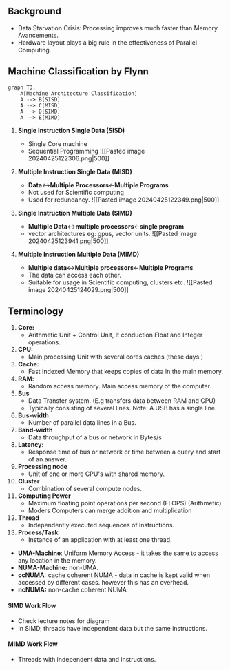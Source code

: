    
## Background
- Data Starvation Crisis: Processing improves much faster than Memory Avancements. 
- Hardware layout plays a big rule in the effectiveness of Parallel Computing. 
## **Machine Classification by Flynn**
```mermaid
graph TD;
    A[Machine Architecture Classification] 
    A --> B[SISD]
    A --> C[MISD]
    A --> D[SIMD]
    A --> E[MIMD]
```
1. **Single Instruction Single Data (SISD)**
	- Single Core machine 
	- Sequential Programming 
		![[Pasted image 20240425122306.png|500]]
1. **Multiple Instruction Single Data (MISD)**
	- **Data**<->**Multiple Processors**<-**Multiple Programs**
	- Not used for Scientific computing 
	- Used for redundancy.
		![[Pasted image 20240425122349.png|500]]
	
1. **Single Instruction Multiple Data (SIMD)**
	- **Multiple Data**<->**multiple processors**<-**single program**
	- vector architectures eg: gpus, vector units. 
			![[Pasted image 20240425123941.png|500]]
1. **Multiple Instruction Multiple Data (MIMD)**
	- **Multiple data**<->**Multiple processors**<-**Multiple Programs**
	- The data can access each other. 
	- Suitable for usage in Scientific computing, clusters etc.
		![[Pasted image 20240425124029.png|500]]

## Terminology
1. **Core:** 
	- Arithmetic Unit + Control Unit, It conduction Float and Integer operations. 
2. **CPU:** 
	- Main processing Unit with several cores caches (these days.)
3. **Cache:** 
	- Fast Indexed Memory that keeps copies of data in the main memory. 
4. **RAM**: 
	- Random access memory. Main access memory of the computer.
5. **Bus**
	- Data Transfer system. (E.g transfers data between RAM and CPU) 
	- Typically consisting of several lines. Note: A USB has a single line. 
1. **Bus-width** 
	- Number of parallel data lines in a Bus. 
2. **Band-width** 
	- Data throughput of a bus or network in Bytes/s 
3. **Latency:** 
	- Response time of bus or network or time between a query and start of an answer. 
4. **Processing node**
	- Unit of one or more CPU's with shared memory. 
5. **Cluster** 
	- Combination of several compute nodes. 
6. **Computing Power**
	- Maximum floating point operations per second (FLOPS) (Arithmetic)
	 - Moders Computers can merge addition and multiplication
7. **Thread**
	- Independently executed sequences of Instructions.  
8. **Process/Task** 
	- Instance of an application with at least one thread. 
- **UMA-Machine**: Uniform Memory Access - it takes the same  to access any location in the memory. 
- **NUMA-Machine:** non-UMA. 
-  **ccNUMA:** cache coherent NUMA - data in cache is kept valid when accessed by different cases. however this has an overhead.  
-  **ncNUMA:** non-cache coherent NUMA 
#### SIMD Work Flow 
- Check lecture notes for diagram
- In SIMD, threads have independent data but the same instructions. 
#### MIMD Work Flow
- Threads with independent data and instructions. 

